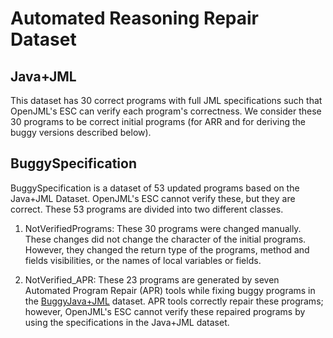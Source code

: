 # Automated Reasoning Repair Dataset

## Java+JML

This dataset has 30 correct programs with full JML specifications such that OpenJML's ESC can verify each program's correctness. We consider these 30 programs to be correct initial programs (for ARR and for deriving the buggy versions described below).


## BuggySpecification

BuggySpecification is a dataset of 53 updated programs based on the Java+JML Dataset.  OpenJML's ESC cannot verify these, but they are correct.  These 53 programs are divided into two different classes.

1.  NotVerifiedPrograms: These 30 programs were changed manually. These changes did not change the character of the initial programs. However, they changed the return type of the programs, method and fields visibilities, or the names of local variables or fields.

2. NotVerified_APR: These 23 programs are generated by seven Automated Program Repair (APR) tools while fixing buggy programs in the [BuggyJava+JML](https://github.com/Amirfarhad-Nilizadeh/BuggyJavaJML) dataset. APR tools correctly repair these programs; however, OpenJML's ESC cannot verify these repaired programs by using the specifications in the Java+JML dataset.
